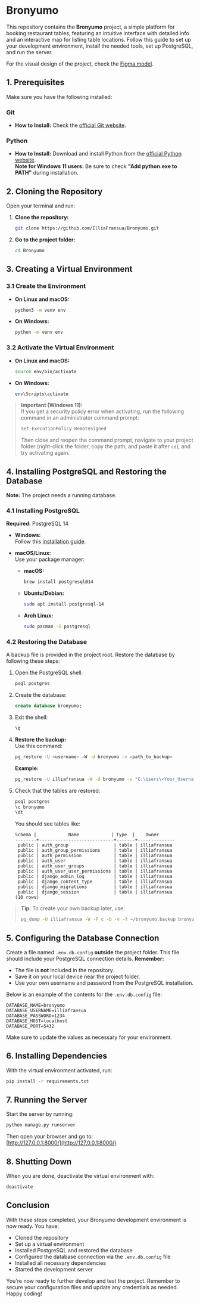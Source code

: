 # Bronyumo

This repository contains the **Bronyumo** project, a simple platform for booking restaurant tables, featuring an intuitive interface with detailed info and an interactive map for listing table locations. Follow this guide to set up your development environment, install the needed tools, set up PostgreSQL, and run the server.

For the visual design of the project, check the [Figma model](https://www.figma.com/design/XMX1W4mwttgUy8L0a4kzQe/Bronyumo.ua?node-id=0-1&t=R0HweH7mP9Udk7mT-1).

## 1. Prerequisites

Make sure you have the following installed:

### Git

- **How to Install:** Check the [official Git website](https://git-scm.com/).

### Python

- **How to Install:** Download and install Python from the [official Python website](https://www.python.org/).  
  **Note for Windows 11 users:** Be sure to check **"Add python.exe to PATH"** during installation.

## 2. Cloning the Repository

Open your terminal and run:

1. **Clone the repository:**

   ```bash
   git clone https://github.com/IlliaFransua/Bronyumo.git
   ```

2. **Go to the project folder:**

   ```bash
   cd Bronyumo
   ```

## 3. Creating a Virtual Environment

### 3.1 Create the Environment

- **On Linux and macOS:**

  ```bash
  python3 -m venv env
  ```

- **On Windows:**

  ```bash
  python -m venv env
  ```

### 3.2 Activate the Virtual Environment

- **On Linux and macOS:**

  ```bash
  source env/bin/activate
  ```

- **On Windows:**

  ```bash
  env\Scripts\activate
  ```

> **Important (Windows 11):**  
> If you get a security policy error when activating, run the following command in an administrator command prompt:
> 
> ```bash
> Set-ExecutionPolicy RemoteSigned
> ```
> Then close and reopen the command prompt, navigate to your project folder (right-click the folder, copy the path, and paste it after `cd`), and try activating again.

## 4. Installing PostgreSQL and Restoring the Database

**Note:** The project needs a running database.

### 4.1 Installing PostgreSQL

**Required:** PostgreSQL 14

- **Windows:**  
  Follow this [installation guide](https://www.geeksforgeeks.org/install-postgresql-on-windows/).

- **macOS/Linux:**  
  Use your package manager:
  
  - **macOS:**
  
    ```bash
    brew install postgresql@14
    ```
  
  - **Ubuntu/Debian:**
  
    ```bash
    sudo apt install postgresql-14
    ```
  
  - **Arch Linux:**
  
    ```bash
    sudo pacman -S postgresql
    ```

### 4.2 Restoring the Database

A backup file is provided in the project root. Restore the database by following these steps:

1. Open the PostgreSQL shell:

   ```bash
   psql postgres
   ```

2. Create the database:

   ```sql
   create database bronyumo;
   ```

3. Exit the shell:

   ```bash
   \q
   ```

4. **Restore the backup:**  
   Use this command:

   ```bash
   pg_restore -U <username> -W -d bronyumo -v <path_to_backup>
   ```

   **Example:**

   ```bash
   pg_restore -U illiafransua -W -d bronyumo -v "C:\Users\<Your_Username>\Documents\Telegram Desktop\bronyumo.backup"
   ```

5. Check that the tables are restored:

   ```bash
   psql postgres
   \c bronyumo
   \dt
   ```

   You should see tables like:

   ```
   Schema |            Name            | Type  |    Owner     
   --------+----------------------------+-------+--------------
    public | auth_group                 | table | illiafransua
    public | auth_group_permissions     | table | illiafransua
    public | auth_permission            | table | illiafransua
    public | auth_user                  | table | illiafransua
    public | auth_user_groups           | table | illiafransua
    public | auth_user_user_permissions | table | illiafransua
    public | django_admin_log           | table | illiafransua
    public | django_content_type        | table | illiafransua
    public | django_migrations          | table | illiafransua
    public | django_session             | table | illiafransua
   (10 rows)
   ```

> **Tip:** To create your own backup later, use:
>
> ```bash
> pg_dump -U illiafransua -W -F c -b -v -f ~/bronyumo.backup bronyumo
> ```

## 5. Configuring the Database Connection

Create a file named `.env.db.config` **outside** the project folder. This file should include your PostgreSQL connection details. **Remember:**

- The file is **not** included in the repository.
- Save it on your local device near the project folder.
- Use your own username and password from the PostgreSQL installation.

Below is an example of the contents for the `.env.db.config` file:

```env
DATABASE_NAME=bronyumo
DATABASE_USERNAME=illiafransua
DATABASE_PASSWORD=1234
DATABASE_HOST=localhost
DATABASE_PORT=5432
```

Make sure to update the values as necessary for your environment.

## 6. Installing Dependencies

With the virtual environment activated, run:

```bash
pip install -r requirements.txt
```

## 7. Running the Server

Start the server by running:

```bash
python manage.py runserver
```

Then open your browser and go to:  
[http://127.0.0.1:8000/](http://127.0.0.1:8000/)

## 8. Shutting Down

When you are done, deactivate the virtual environment with:

```bash
deactivate
```

## Conclusion

With these steps completed, your Bronyumo development environment is now ready. You have:

- Cloned the repository
- Set up a virtual environment
- Installed PostgreSQL and restored the database
- Configured the database connection via the `.env.db.config` file
- Installed all necessary dependencies
- Started the development server

You're now ready to further develop and test the project. Remember to secure your configuration files and update any credentials as needed. Happy coding!
